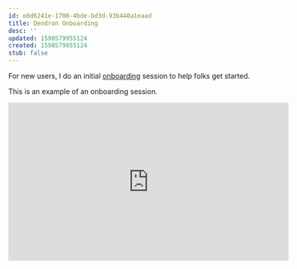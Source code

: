 ```yaml
---
id: e8d6241e-1708-4bde-bd3d-93b440a1eaad
title: Dendron Onboarding
desc: ''
updated: 1598579955124
created: 1598579955124
stub: false
---
```

For new users, I do an initial [onboarding](https://calendly.com/d/mqtk-rf7q/onboard) session to help folks get started.

This is an example of an onboarding session.

<iframe width="560" height="315" src="https://www.youtube.com/embed/3io2fHRmZsE" frameborder="0" allow="accelerometer; autoplay; encrypted-media; gyroscope; picture-in-picture" allowfullscreen></iframe>

